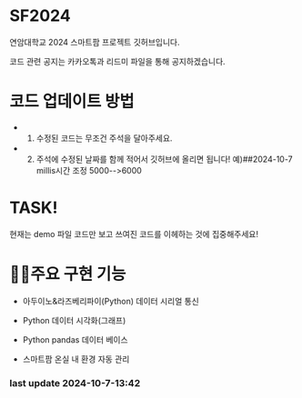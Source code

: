 # SF2024
연암대학교 2024 스마트팜 프로젝트 깃허브입니다.


코드 관련 공지는 카카오톡과 리드미 파일을 통해 공지하겠습니다.


# 코드 업데이트 방법


* 1. 수정된 코드는 무조건 주석을 달아주세요.


* 2. 주석에 수정된 날짜를 함께 적어서 깃허브에 올리면 됩니다! 예)##2024-10-7 millis시간 조정 5000-->6000


# TASK!


현재는 demo 파일 코드만 보고 쓰여진 코드를 이헤하는 것에 집중해주세요!


# 🧑‍💻주요 구현 기능


* 아두이노&라즈베리파이(Python) 데이터 시리얼 통신


* Python 데이터 시각화(그래프)


* Python pandas 데이터 베이스


* 스마트팜 온실 내 환경 자동 관리


### last update 2024-10-7-13:42


